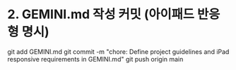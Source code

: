 # 2. GEMINI.md 작성 커밋 (아이패드 반응형 명시)
git add GEMINI.md
git commit -m "chore: Define project guidelines and iPad responsive requirements in GEMINI.md"
git push origin main